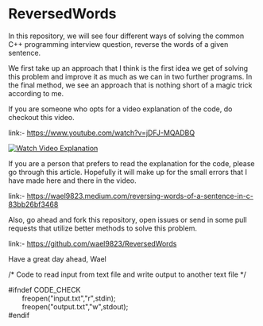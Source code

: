 # ReversedWords

In this repository, we will see four different ways of solving the common C++ programming interview question, reverse the words of a given sentence. 

We first take up an approach that I think is the first idea we get of solving this problem and improve it as much as we can in two further programs. In the final method, we see an approach that is nothing short of a magic trick according to me.

If you are someone who opts for a video explanation of the code, do checkout this video.

link:- https://www.youtube.com/watch?v=jDFJ-MQADBQ

[![Watch Video Explanation](https://img.youtube.com/vi/jDFJ-MQADBQ/maxresdefault.jpg)](https://www.youtube.com/watch?v=jDFJ-MQADBQ)

If you are a person that prefers to read the explanation for the code, please go through this article. Hopefully it will make up for the small errors that I have made here and there in the video.

link:-  https://wael9823.medium.com/reversing-words-of-a-sentence-in-c-83bb26bf3468

Also, go ahead and fork this repository, open issues or send in some pull requests that utilize better methods to solve this problem.

link:- https://github.com/wael9823/ReversedWords

Have a great day ahead,
Wael

/* Code to read input from text file and write output to another text file */ <br/>

#ifndef CODE_CHECK<br/>
&nbsp; &nbsp; &nbsp; &nbsp;freopen("input.txt","r",stdin);<br/>
&nbsp; &nbsp; &nbsp; &nbsp;freopen("output.txt","w",stdout);<br/>
#endif

